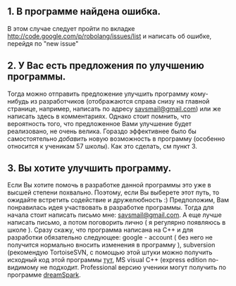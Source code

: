 ## 1. В программе найдена ошибка. ##
В этом случае следует пройти по вкладке http://code.google.com/p/robolang/issues/list и написать об ошибке, перейдя по "new issue"


## 2. У Вас есть предложения по улучшению программы. ##
Тогда можно отправить предложение улучшить программу кому-нибудь из разработчиков (отображаются справа снизу на главной странице, например, написать по адресу savsmail@gmail.com) или же написать здесь в комментариях. Однако стоит помнить, что вероятность того, что предложенное Вами улучшение будет реализовано, не очень велика. Гораздо эффективнее было бы самостоятельно _добавить_ новую возможность в программу (особенно относится к ученикам 57 школы). Как это сделать, см пункт 3.

## 3. Вы хотите улучшить программу. ##
Если Вы хотите помочь в разработке данной программы это уже в высшей степени похвально. Поэтому, если Вы выберете этот путь, то ожидайте встретить содействие и дружелюбность :)  Предположим, Вам понравилась идея участвовать в разработке программы. Тогда для начала стоит написать письмо мне: savsmail@gmail.com. А еще лучше написать письмо, а потом поговорить лично ( я регулярно появляюсь в школе ). Сразу скажу, что программа написана на С++ и для разработки обязательно следующее: google - account ( без него не получится нормально вносить изменения в программу ), subversion (рекомендую TortoiseSVN, с помощью этой штуки можно получить исходный код этой программы [тут](http://code.google.com/p/robolang/source/checkout), MS visual C++ (express edition по-видимому не подходит. Professional версию ученики могут получить по программе [dreamSpark](http://dreamspark.ru/).